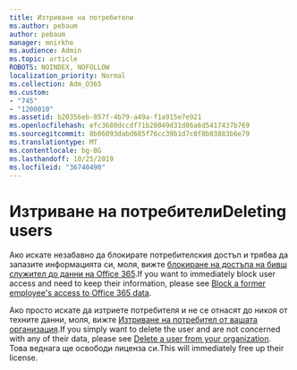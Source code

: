```yaml
---
title: Изтриване на потребители
ms.author: pebaum
author: pebaum
manager: mnirkhe
ms.audience: Admin
ms.topic: article
ROBOTS: NOINDEX, NOFOLLOW
localization_priority: Normal
ms.collection: Adm_O365
ms.custom:
- "745"
- "1200010"
ms.assetid: b20356eb-857f-4b79-a49a-f1a915e7e921
ms.openlocfilehash: efc3680dccdf71b28049d31d86a6d5417437b769
ms.sourcegitcommit: 0b06093dabd685f76cc39b1d7c0f8b03883b6e79
ms.translationtype: MT
ms.contentlocale: bg-BG
ms.lasthandoff: 10/25/2019
ms.locfileid: "36740490"
---
```

# <a name="deleting-users"></a><span data-ttu-id="e9397-102">Изтриване на потребители</span><span class="sxs-lookup"><span data-stu-id="e9397-102">Deleting users</span></span>

<span data-ttu-id="e9397-103">Ако искате незабавно да блокирате потребителския достъп и трябва да запазите информацията си, моля, вижте [блокиране на достъпа на бивш служител до данни на Office 365](https://docs.microsoft.com/office365/admin/add-users/remove-former-employee#block-a-former-employees-access-to-office-365-data).</span><span class="sxs-lookup"><span data-stu-id="e9397-103">If you want to immediately block user access and need to keep their information, please see [Block a former employee's access to Office 365 data](https://docs.microsoft.com/office365/admin/add-users/remove-former-employee#block-a-former-employees-access-to-office-365-data).</span></span>
  
<span data-ttu-id="e9397-104">Ако просто искате да изтриете потребителя и не се отнасят до никоя от техните данни, моля, вижте [Изтриване на потребител от вашата организация](https://docs.microsoft.com/office365/admin/add-users/delete-a-user).</span><span class="sxs-lookup"><span data-stu-id="e9397-104">If you simply want to delete the user and are not concerned with any of their data, please see [Delete a user from your organization](https://docs.microsoft.com/office365/admin/add-users/delete-a-user).</span></span> <span data-ttu-id="e9397-105">Това веднага ще освободи лиценза си.</span><span class="sxs-lookup"><span data-stu-id="e9397-105">This will immediately free up their license.</span></span>
  